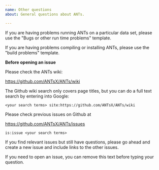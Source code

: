```yaml
---
name: Other questions
about: General questions about ANTs.

---
```


If you are having problems running ANTs on a particular data set, please use the
"Bugs or other run time problems" template.

If you are having problems compiling or installing ANTs, please use the "build
problems" template.


**Before opening an issue**

Please check the ANTs wiki:

https://github.com/ANTsX/ANTs/wiki

The Github wiki search only covers page titles, but you can do a full
text search by entering into Google:

```
<your search terms> site:https://github.com/ANTsX/ANTs/wiki
```

Please check previous issues on Github at

https://github.com/ANTsX/ANTs/issues

```
is:issue <your search terms>
```

If you find relevant issues but still have questions, please go ahead and create a new issue and include links to the other issues.

If you need to open an issue, you can remove this text before typing your
question. 

